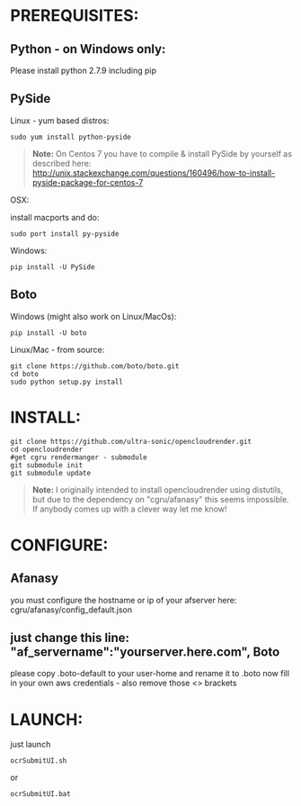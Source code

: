 PREREQUISITES:
==============
Python - on Windows only:
----------------

Please install python 2.7.9 including pip

PySide
------

Linux - yum based distros:

```
sudo yum install python-pyside
```

> **Note:**
> On Centos 7 you have to compile & install PySide by yourself as described here:
> http://unix.stackexchange.com/questions/160496/how-to-install-pyside-package-for-centos-7

OSX:

install macports and do:
```
sudo port install py-pyside
```
Windows:
```
pip install -U PySide
```

Boto
----

Windows (might also work on Linux/MacOs):
```
pip install -U boto
```
Linux/Mac - from source:
```
git clone https://github.com/boto/boto.git
cd boto
sudo python setup.py install
```

INSTALL:
========

```
git clone https://github.com/ultra-sonic/opencloudrender.git
cd opencloudrender
#get cgru rendermanger - submodule
git submodule init
git submodule update
```
> **Note:**
> I originally intended to install opencloudrender using distutils, but due to the dependency on "cgru/afanasy" this seems impossible.
> If anybody comes up with a clever way let me know!

CONFIGURE:
==========
Afanasy
---------
you must configure the hostname or ip of your afserver here:
cgru/afanasy/config_default.json

just change this line:
"af_servername":"yourserver.here.com",
Boto
-----
please copy .boto-default to your user-home and rename it to .boto
now fill in your own aws credentials - also remove those <> brackets

LAUNCH:
=======
just launch 
```
ocrSubmitUI.sh
```
or
```
ocrSubmitUI.bat
```
